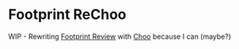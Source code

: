 # Footprint ReChoo

WIP - Rewriting [Footprint Review](http://github.com/sjcgis/footprint-review) with [Choo](http://github.com/yoshuawuyts/choo) because I can (maybe?)
